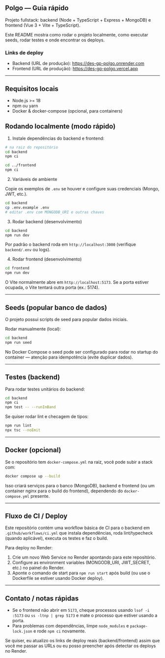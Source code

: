 ## Polgo — Guia rápido

Projeto fullstack: backend (Node + TypeScript + Express + MongoDB) e frontend (Vue 3 + Vite + TypeScript).

Este README mostra como rodar o projeto localmente, como executar seeds, rodar testes e onde encontrar os deploys.

### Links de deploy

- Backend (URL de produção): https://des-gp-polgo.onrender.com
- Frontend (URL de produção): https://des-gp-polgo.vercel.app

---

## Requisitos locais

- Node.js >= 18
- npm ou yarn
- Docker & docker-compose (opcional, para containers)

## Rodando localmente (modo rápido)

1. Instale dependências do backend e frontend:

```bash
# na raiz do repositório
cd backend
npm ci

cd ../frontend
npm ci
```

2. Variáveis de ambiente

Copie os exemplos de `.env` se houver e configure suas credenciais (Mongo, JWT, etc.).

```bash
cd backend
cp .env.example .env
# editar .env com MONGODB_URI e outras chaves
```

3. Rodar backend (desenvolvimento)

```bash
cd backend
npm run dev
```

Por padrão o backend roda em `http://localhost:3000` (verifique `backend/.env` ou logs).

4. Rodar frontend (desenvolvimento)

```bash
cd frontend
npm run dev
```

O Vite normalmente abre em `http://localhost:5173`. Se a porta estiver ocupada, o Vite tentará outra porta (ex.: 5174).

---

## Seeds (popular banco de dados)

O projeto possui scripts de seed para popular dados iniciais.

Rodar manualmente (local):

```bash
cd backend
npm run seed
```

No Docker Compose o seed pode ser configurado para rodar no startup do container — atenção para idempotência (evite duplicar dados).

---

## Testes (backend)

Para rodar testes unitários do backend:

```bash
cd backend
npm ci
npm test -- --runInBand
```

Se quiser rodar lint e checagem de tipos:

```bash
npm run lint
npx tsc --noEmit
```

---

## Docker (opcional)

Se o repositório tem `docker-compose.yml` na raiz, você pode subir a stack com:

```bash
docker compose up --build
```

Isso criará serviços para o banco (MongoDB), backend e frontend (ou um container nginx para o build do frontend), dependendo do `docker-compose.yml` presente.

---

## Fluxo de CI / Deploy

Este repositório contém uma workflow básica de CI para o backend em `.github/workflows/ci.yml` que instala dependências, roda lint/typecheck (quando aplicável), executa os testes e faz o build.

Para deploy no Render:

1. Crie um novo Web Service no Render apontando para este repositório.
2. Configure as environment variables (MONGODB_URI, JWT_SECRET, etc.) no painel do Render.
3. Aponte o comando de start para `npm run start` após build (ou use o Dockerfile se estiver usando Docker deploy).

---

## Contato / notas rápidas

- Se o frontend não abrir em `5173`, cheque processos usando `lsof -i :5173` ou `ss -ltnp | grep 5173` e mate o processo que estiver usando a porta.
- Para problemas com dependências, limpe `node_modules` e `package-lock.json` e rode `npm ci` novamente.

Se quiser, eu atualizo os links de deploy reais (backend/frontend) assim que você me passar as URLs ou eu posso preencher após detectar os deploys no Render.
